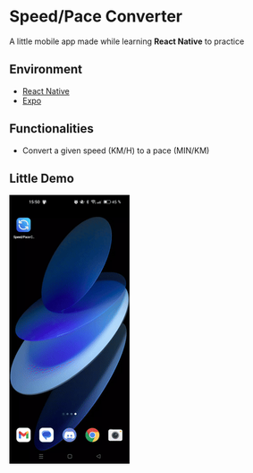 # Speed/Pace Converter

A little mobile app made while learning **React Native** to practice

## Environment

- [React Native](https://reactnative.dev/)
- [Expo](https://expo.dev/)

## Functionalities

- Convert a given speed (KM/H) to a pace (MIN/KM)

## Little Demo

![demo gif](./assets/demo.gif)